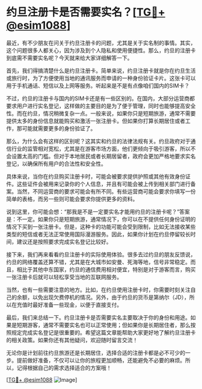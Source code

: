 # 约旦注册卡是否需要实名？[[TG💪+ @esim1088](https://t.me/s/esim1088)]

最近，有不少朋友在问关于约旦注册卡的问题，尤其是关于实名制的事情。其实，这个问题很多人都关心，因为涉及到个人隐私和使用便捷性。那么，约旦的注册卡到底需不需要实名呢？今天就来给大家详细解答一下。

首先，我们得搞清楚什么是约旦注册卡。简单来说，约旦注册卡就是你在约旦生活或旅行时，为了方便使用当地的通讯服务而申请的一种身份验证卡片。这张卡可以用于手机通话、短信以及上网等服务。听起来是不是有点像咱们国内的SIM卡？

不过，约旦的注册卡与国内的SIM卡还是有一些区别的。在国内，大部分运营商都要求用户进行实名登记，这样做的主要目的是为了便于管理，同时也能够提高安全性。而在约旦，情况稍微复杂一点。一般来说，如果你只是短期旅游，通常不需要提供太多的身份信息就能购买和激活一张注册卡。但如果你打算长期居住或者工作，那可能就需要更多的身份验证了。

那么，为什么会有这样的区别呢？这其实和约旦的法律法规有关。约旦政府对于通信行业的监管相对宽松，尤其是在游客市场方面，他们更倾向于吸引游客，所以不会设置太高的门槛。但对于本地居民或者长期居留者，政府会更加严格地要求实名登记，以确保所有用户的合法性和安全性。

具体来说，当你在约旦购买注册卡时，可能会被要求提供护照或其他有效身份证件。这些证件会被用来记录你的个人信息，并且有可能会被上传到相关部门进行备案。当然，不同运营商的要求可能会有所不同。有些运营商可能会要求你填写一份简单的表格，而另一些则可能会要求你提供更多的资料。

说到这里，你可能会想：“那我是不是一定要实名才能用约旦的注册卡呢？”答案是：不一定。如果你只是短期旅游，通常情况下，你可以在不提供任何身份证明的情况下买到一张注册卡。但是，这种卡的功能可能会受到限制，比如无法接收某些类型的短信或者无法正常使用国际漫游服务。因此，如果你计划在约旦停留较长时间，建议还是按照要求完成实名登记比较好。

接下来，我们再来看看约旦注册卡的实际使用体验。很多去过约旦的朋友反馈说，约旦的网络覆盖还算不错，尤其是在大城市如安曼、死海等地，信号非常稳定。而且，相比于其他中东国家，约旦的通信费用相对便宜，特别是对于游客而言，购买一张注册卡后就可以轻松享受当地的互联网服务。

当然，也有一些需要注意的地方。比如，在约旦使用注册卡时，你需要时刻关注自己的余额，以免出现欠费停机的情况。另外，由于约旦的货币是第纳尔（JD），所以在充值时最好准备一些现金，以便于直接支付。

最后，我们来总结一下。约旦注册卡是否需要实名主要取决于你的身份和用途。如果是短期游客，通常不需要实名也可以正常使用；但如果你是长期居住者，那么按照规定完成实名登记是很重要的。希望这篇文章能帮助大家更好地了解约旦注册卡的相关政策。如果你还有其他疑问，欢迎随时留言交流！

无论你是计划前往约旦旅游还是长期居住，选择合适的注册卡都是必不可少的一步。提前做好准备，不仅可以让你的旅程更加顺畅，还能避免不必要的麻烦。所以，记得根据自己的需求选择适合的方案哦！

[[TG💪+ @esim1088](https://t.me/s/esim1088) ![Image](https://i.postimg.cc/4NQfJmqS/Snipaste-2025-05-13-00-14-12.png)]